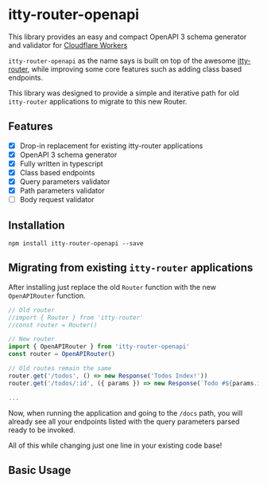 # itty-router-openapi

This library provides an easy and compact OpenAPI 3 schema generator and validator 
for [Cloudflare Workers](https://developers.cloudflare.com/workers/)

`itty-router-openapi` as the name says is built on top of the awesome [itty-router](https://github.com/kwhitley/itty-router), 
while improving some core features such as adding class based endpoints.

This library was designed to provide a simple and iterative path for old `itty-router` applications to migrate to this new
Router.

## Features

- [x] Drop-in replacement for existing itty-router applications
- [x] OpenAPI 3 schema generator
- [x] Fully written in typescript
- [x] Class based endpoints
- [x] Query parameters validator
- [x] Path parameters validator
- [ ] Body request validator

## Installation

```
npm install itty-router-openapi --save
```


## Migrating from existing `itty-router` applications

After installing just replace the old `Router` function with the new `OpenAPIRouter` function.

```ts
// Old router
//import { Router } from 'itty-router'
//const router = Router()

// New router
import { OpenAPIRouter } from 'itty-router-openapi'
const router = OpenAPIRouter()

// Old routes remain the same
router.get('/todos', () => new Response('Todos Index!'))
router.get('/todos/:id', ({ params }) => new Response(`Todo #${params.id}`))

...
```

Now, when running the application and going to the `/docs` path, you will already see all your endpoints listed with the query
parameters parsed ready to be invoked.

All of this while changing just one line in your existing code base!

## Basic Usage

```ts

```
